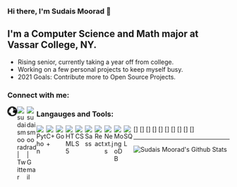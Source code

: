 ### Hi there, I'm Sudais Moorad 👋

## I'm a Computer Science and Math major at Vassar College, NY.
- Rising senior, currently taking a year off from college.
- Working on a few personal projects to keep myself busy.
- 2021 Goals: Contribute more to Open Source Projects.

### Connect with me:
[<img align="left" alt="smoorad.dev" width="22px" src="https://raw.githubusercontent.com/iconic/open-iconic/master/svg/globe.svg" />][website]
[<img align="left" alt="sudaismoorad | Twitter" width="22px" src="https://cdn.jsdelivr.net/npm/simple-icons@v4/icons/twitter.svg" />][twitter]
[<img align="left" alt="sudaismoorad | Gmail" width="22px" src="https://cdn.jsdelivr.net/npm/simple-icons@v4/icons/gmail.svg" />][gmail]

### Langauges and Tools:
[<img align="left" alt="Python" width="22px" src="https://cdn.jsdelivr.net/npm/simple-icons@v4/icons/python.svg" />]
[<img align="left" alt="C++" width="22px" src="https://cdn.jsdelivr.net/npm/simple-icons@v4/icons/cplusplus.svg" />]
[<img align="left" alt="Go" width="22px" src="https://cdn.jsdelivr.net/npm/simple-icons@v4/icons/go.svg" />]
[<img align="left" alt="HTML5" width="22px" src="https://cdn.jsdelivr.net/npm/simple-icons@v4/icons/html5.svg" />]
[<img align="left" alt="CSS" width="22px" src="https://cdn.jsdelivr.net/npm/simple-icons@v4/icons/css.svg" />]
[<img align="left" alt="Sass" width="22px" src="https://cdn.jsdelivr.net/npm/simple-icons@v4/icons/sass.svg" />]
[<img align="left" alt="React" width="22px" src="https://cdn.jsdelivr.net/npm/simple-icons@v4/icons/react.svg" />]
[<img align="left" alt="Next.js" width="22px" src="https://cdn.jsdelivr.net/npm/simple-icons@v4/icons/next-dot-js.svg" />]
[<img align="left" alt="MongoDB" width="22px" src="https://cdn.jsdelivr.net/npm/simple-icons@v4/icons/mongodb.svg" />]
[<img align="left" alt="SQL" width="22px" src="https://cdn.jsdelivr.net/npm/simple-icons@v4/icons/postgresql.svg" />]

--- 

<img align="left" alt = "Sudais Moorad's Github Stats" src="https://github-readme-stats.vercel.app/api?username=sudaismoorad&show_icons=true&hide_border=true&count_private=true" />

<br /> 

[website]: https://smoorad.dev
[twitter]: https://twitter.com/sudaismoorad
[gmail]: "mailto:mooradsudais@gmail.com"
